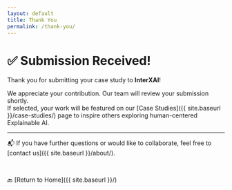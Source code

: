 ```yaml
---
layout: default
title: Thank You
permalink: /thank-you/
---
```


# ✅ Submission Received!

Thank you for submitting your case study to **InterXAI**!

We appreciate your contribution. Our team will review your submission shortly.  
If selected, your work will be featured on our [Case Studies]({{ site.baseurl }}/case-studies/) page to inspire others exploring human-centered Explainable AI.

---

📬 If you have further questions or would like to collaborate, feel free to [contact us]({{ site.baseurl }}/about/).

<br>

🔙 [Return to Home]({{ site.baseurl }}/)
